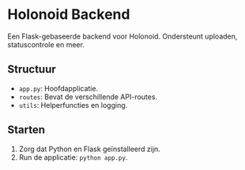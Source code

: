 # Holonoid Backend
Een Flask-gebaseerde backend voor Holonoid. Ondersteunt uploaden, statuscontrole en meer.

## Structuur
- `app.py`: Hoofdapplicatie.
- `routes`: Bevat de verschillende API-routes.
- `utils`: Helperfuncties en logging.

## Starten
1. Zorg dat Python en Flask geïnstalleerd zijn.
2. Run de applicatie: `python app.py`.
